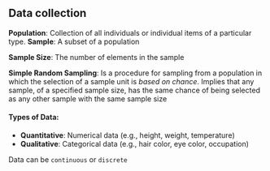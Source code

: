 ## Data collection
**Population**: Collection of all individuals or individual items of a
particular type.
**Sample**: A subset of a population

**Sample Size**: The number of elements in the sample

**Simple Random Sampling**: Is a procedure for sampling from a
population in which the selection of a sample unit is *based on chance*.
Implies that any sample, of a specified sample size, has the same
chance of being selected as any other sample with the same sample
size

#### Types of Data:

* **Quantitative**: Numerical data (e.g., height, weight, temperature)
* **Qualitative**: Categorical data (e.g., hair color, eye color, occupation)

Data  can be `continuous` or `discrete`   
